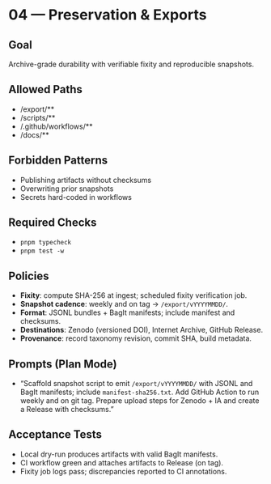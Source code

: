 # 04 — Preservation & Exports

## Goal

Archive-grade durability with verifiable fixity and reproducible snapshots.

## Allowed Paths

- /export/\*\*
- /scripts/\*\*
- /.github/workflows/\*\*
- /docs/\*\*

## Forbidden Patterns

- Publishing artifacts without checksums
- Overwriting prior snapshots
- Secrets hard-coded in workflows

## Required Checks

- `pnpm typecheck`
- `pnpm test -w`

## Policies

- **Fixity**: compute SHA-256 at ingest; scheduled fixity verification job.
- **Snapshot cadence**: weekly and on tag → `/export/vYYYYMMDD/`.
- **Format**: JSONL bundles + BagIt manifests; include manifest and checksums.
- **Destinations**: Zenodo (versioned DOI), Internet Archive, GitHub Release.
- **Provenance**: record taxonomy revision, commit SHA, build metadata.

## Prompts (Plan Mode)

- “Scaffold snapshot script to emit `/export/vYYYYMMDD/` with JSONL and BagIt manifests; include `manifest-sha256.txt`. Add GitHub Action to run weekly and on git tag. Prepare upload steps for Zenodo + IA and create a Release with checksums.”

## Acceptance Tests

- Local dry-run produces artifacts with valid BagIt manifests.
- CI workflow green and attaches artifacts to Release (on tag).
- Fixity job logs pass; discrepancies reported to CI annotations.
